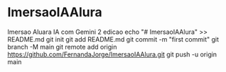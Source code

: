 # ImersaoIAAlura
Imersao Aluara IA com Gemini 2 edicao
echo "# ImersaoIAAlura" >> README.md
git init
git add README.md
git commit -m "first commit"
git branch -M main
git remote add origin https://github.com/FernandaJorge/ImersaoIAAlura.git
git push -u origin main
